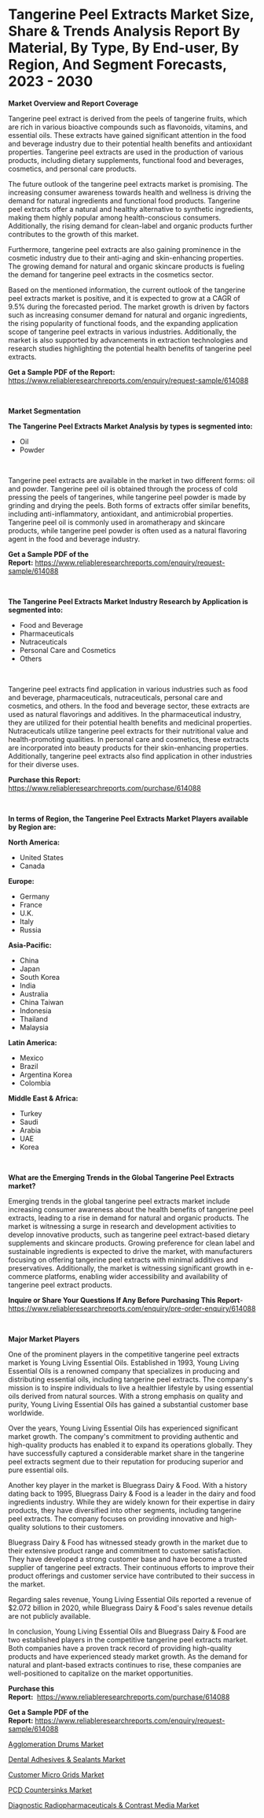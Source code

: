<p><h1>Tangerine Peel Extracts Market Size, Share & Trends Analysis Report By Material, By Type, By End-user, By Region, And Segment Forecasts, 2023 - 2030</h1></p><p><strong>Market Overview and Report Coverage</strong></p>
<p><p>Tangerine peel extract is derived from the peels of tangerine fruits, which are rich in various bioactive compounds such as flavonoids, vitamins, and essential oils. These extracts have gained significant attention in the food and beverage industry due to their potential health benefits and antioxidant properties. Tangerine peel extracts are used in the production of various products, including dietary supplements, functional food and beverages, cosmetics, and personal care products.</p><p>The future outlook of the tangerine peel extracts market is promising. The increasing consumer awareness towards health and wellness is driving the demand for natural ingredients and functional food products. Tangerine peel extracts offer a natural and healthy alternative to synthetic ingredients, making them highly popular among health-conscious consumers. Additionally, the rising demand for clean-label and organic products further contributes to the growth of this market.</p><p>Furthermore, tangerine peel extracts are also gaining prominence in the cosmetic industry due to their anti-aging and skin-enhancing properties. The growing demand for natural and organic skincare products is fueling the demand for tangerine peel extracts in the cosmetics sector.</p><p>Based on the mentioned information, the current outlook of the tangerine peel extracts market is positive, and it is expected to grow at a CAGR of 9.5% during the forecasted period. The market growth is driven by factors such as increasing consumer demand for natural and organic ingredients, the rising popularity of functional foods, and the expanding application scope of tangerine peel extracts in various industries. Additionally, the market is also supported by advancements in extraction technologies and research studies highlighting the potential health benefits of tangerine peel extracts.</p></p>
<p><strong>Get a Sample PDF of the Report:</strong> <a href="https://www.reliableresearchreports.com/enquiry/request-sample/614088">https://www.reliableresearchreports.com/enquiry/request-sample/614088</a></p>
<p>&nbsp;</p>
<p><strong>Market Segmentation</strong></p>
<p><strong>The Tangerine Peel Extracts Market Analysis by types is segmented into:</strong></p>
<p><ul><li>Oil</li><li>Powder</li></ul></p>
<p>&nbsp;</p>
<p><p>Tangerine peel extracts are available in the market in two different forms: oil and powder. Tangerine peel oil is obtained through the process of cold pressing the peels of tangerines, while tangerine peel powder is made by grinding and drying the peels. Both forms of extracts offer similar benefits, including anti-inflammatory, antioxidant, and antimicrobial properties. Tangerine peel oil is commonly used in aromatherapy and skincare products, while tangerine peel powder is often used as a natural flavoring agent in the food and beverage industry.</p></p>
<p><strong>Get a Sample PDF of the Report:</strong>&nbsp;<a href="https://www.reliableresearchreports.com/enquiry/request-sample/614088">https://www.reliableresearchreports.com/enquiry/request-sample/614088</a></p>
<p>&nbsp;</p>
<p><strong>The Tangerine Peel Extracts Market Industry Research by Application is segmented into:</strong></p>
<p><ul><li>Food and Beverage</li><li>Pharmaceuticals</li><li>Nutraceuticals</li><li>Personal Care and Cosmetics</li><li>Others</li></ul></p>
<p>&nbsp;</p>
<p><p>Tangerine peel extracts find application in various industries such as food and beverage, pharmaceuticals, nutraceuticals, personal care and cosmetics, and others. In the food and beverage sector, these extracts are used as natural flavorings and additives. In the pharmaceutical industry, they are utilized for their potential health benefits and medicinal properties. Nutraceuticals utilize tangerine peel extracts for their nutritional value and health-promoting qualities. In personal care and cosmetics, these extracts are incorporated into beauty products for their skin-enhancing properties. Additionally, tangerine peel extracts also find application in other industries for their diverse uses.</p></p>
<p><strong>Purchase this Report:</strong>&nbsp; <a href="https://www.reliableresearchreports.com/purchase/614088">https://www.reliableresearchreports.com/purchase/614088</a></p>
<p>&nbsp;</p>
<p><strong>In terms of Region, the Tangerine Peel Extracts Market Players available by Region are:</strong></p>
<p>
    <p> <strong> North America: </strong>
        <ul>
            <li>United States</li>
            <li>Canada</li>
        </ul>
        </p> 
    <p> <strong> Europe: </strong>
        <ul>
            <li>Germany</li>
            <li>France</li>
            <li>U.K.</li>
            <li>Italy</li>
            <li>Russia</li>
        </ul>
        </p> 
    <p> <strong> Asia-Pacific: </strong>
        <ul>
            <li>China</li>
            <li>Japan</li>
            <li>South Korea</li>
            <li>India</li>
            <li>Australia</li>
            <li>China Taiwan</li>
            <li>Indonesia</li>
            <li>Thailand</li>
            <li>Malaysia</li>
        </ul>
        </p> 
    <p> <strong> Latin America: </strong>
        <ul>
            <li>Mexico</li>
            <li>Brazil</li>
            <li>Argentina Korea</li>
            <li>Colombia</li>
        </ul>
        </p> 
    <p> <strong> Middle East & Africa: </strong>
        <ul>
            <li>Turkey</li>
            <li>Saudi</li>
            <li>Arabia</li>
            <li>UAE</li>
            <li>Korea</li>
        </ul>
    </p>
    </p>
<p>&nbsp;</p>
<p><strong>What are the Emerging Trends in the Global Tangerine Peel Extracts market?</strong></p>
<p><p>Emerging trends in the global tangerine peel extracts market include increasing consumer awareness about the health benefits of tangerine peel extracts, leading to a rise in demand for natural and organic products. The market is witnessing a surge in research and development activities to develop innovative products, such as tangerine peel extract-based dietary supplements and skincare products. Growing preference for clean label and sustainable ingredients is expected to drive the market, with manufacturers focusing on offering tangerine peel extracts with minimal additives and preservatives. Additionally, the market is witnessing significant growth in e-commerce platforms, enabling wider accessibility and availability of tangerine peel extract products.</p></p>
<p><strong>Inquire or Share Your Questions If Any Before Purchasing This Report</strong>- <a href="https://www.reliableresearchreports.com/enquiry/pre-order-enquiry/614088">https://www.reliableresearchreports.com/enquiry/pre-order-enquiry/614088</a></p>
<p>&nbsp;</p>
<p><strong>Major Market Players</strong></p>
<p><p>One of the prominent players in the competitive tangerine peel extracts market is Young Living Essential Oils. Established in 1993, Young Living Essential Oils is a renowned company that specializes in producing and distributing essential oils, including tangerine peel extracts. The company's mission is to inspire individuals to live a healthier lifestyle by using essential oils derived from natural sources. With a strong emphasis on quality and purity, Young Living Essential Oils has gained a substantial customer base worldwide.</p><p>Over the years, Young Living Essential Oils has experienced significant market growth. The company's commitment to providing authentic and high-quality products has enabled it to expand its operations globally. They have successfully captured a considerable market share in the tangerine peel extracts segment due to their reputation for producing superior and pure essential oils.</p><p>Another key player in the market is Bluegrass Dairy & Food. With a history dating back to 1995, Bluegrass Dairy & Food is a leader in the dairy and food ingredients industry. While they are widely known for their expertise in dairy products, they have diversified into other segments, including tangerine peel extracts. The company focuses on providing innovative and high-quality solutions to their customers.</p><p>Bluegrass Dairy & Food has witnessed steady growth in the market due to their extensive product range and commitment to customer satisfaction. They have developed a strong customer base and have become a trusted supplier of tangerine peel extracts. Their continuous efforts to improve their product offerings and customer service have contributed to their success in the market.</p><p>Regarding sales revenue, Young Living Essential Oils reported a revenue of $2.072 billion in 2020, while Bluegrass Dairy & Food's sales revenue details are not publicly available.</p><p>In conclusion, Young Living Essential Oils and Bluegrass Dairy & Food are two established players in the competitive tangerine peel extracts market. Both companies have a proven track record of providing high-quality products and have experienced steady market growth. As the demand for natural and plant-based extracts continues to rise, these companies are well-positioned to capitalize on the market opportunities.</p></p>
<p><strong>Purchase this Report:</strong>&nbsp;&nbsp;<a href="https://www.reliableresearchreports.com/purchase/614088">https://www.reliableresearchreports.com/purchase/614088</a></p>
<p></p>
<p><strong>Get a Sample PDF of the Report:</strong>&nbsp;<a href="https://www.reliableresearchreports.com/enquiry/request-sample/614088">https://www.reliableresearchreports.com/enquiry/request-sample/614088</a></p>
<p><p><a href="https://medium.com/@sandyabbott2023/agglomeration-drums-market-size-growth-forecast-2023-2030-2af2f7892cc4">Agglomeration Drums Market</a></p><p><a href="https://www.linkedin.com/pulse/dental-adhesives-amp-sealants-market-insights-players-forecast/">Dental Adhesives & Sealants Market</a></p><p><a href="https://www.linkedin.com/pulse/customer-micro-grids-market-insights-players-forecast/">Customer Micro Grids Market</a></p><p><a href="https://medium.com/@larrycrooks1923/pcd-countersinks-market-size-growth-forecast-2023-2030-303cea12264c">PCD Countersinks Market</a></p><p><a href="https://www.linkedin.com/pulse/decoding-diagnostic-radiopharmaceuticals-amp-contrast-media/">Diagnostic Radiopharmaceuticals & Contrast Media Market</a></p></p>
